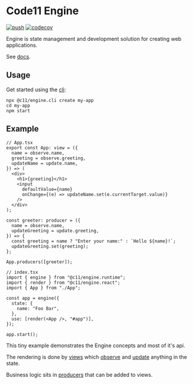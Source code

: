 # Code11 Engine

[![push](https://github.com/code11/engine/workflows/CI/badge.svg?branch=master&event=push)](https://github.com/code11/engine/actions)
[![codecov](https://codecov.io/gh/code11/engine/branch/master/graph/badge.svg?token=K3UZLXWOEK)](https://codecov.io/gh/code11/engine)

Engine is state management and development solution for creating web applications.

See [docs](https://code11.github.io/engine/docs/).

## Usage

Get started using the [cli](https://code11.github.io/engine/docs/cli):

```
npx @c11/engine.cli create my-app
cd my-app
npm start
```

## Example

```tsx
// App.tsx
export const App: view = ({
  name = observe.name,
  greeting = observe.greeting,
  updateName = update.name,
}) => (
  <div>
    <h1>{greeting}</h1>
    <input
      defaultValue={name}
      onChange={(e) => updateName.set(e.currentTarget.value)}
    />
  </div>
);

const greeter: producer = ({
  name = observe.name,
  updateGreeting = update.greeting,
}) => {
  const greeting = name ? "Enter your name:" : `Hello ${name}!`;
  updateGreeting.set(greeting);
};

App.producers([greeter]);
```

```tsx
// index.tsx
import { engine } from "@c11/engine.runtime";
import { render } from "@c11/engine.react";
import { App } from "./App";

const app = engine({
  state: {
    name: "Foo Bar",
  },
  use: [render(<App />, "#app")],
});

app.start();
```

This tiny example demonstrates the Engine concepts and most of it's api.

The rendering is done by [views](https://code11.github.io/engine/docs/api/view) which
[observe](https://code11.github.io/engine/docs/api/observe) 
and [update](https://code11.github.io/engine/docs/api/update) anything in the
state.

Business logic sits in
[producers](https://code11.github.io/engine/docs/api/producer) that can be added to views.


